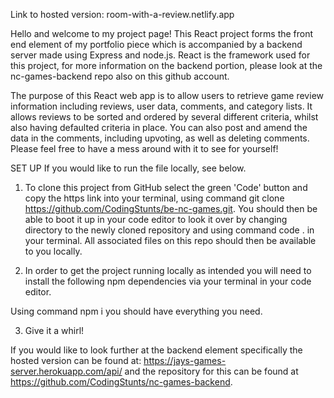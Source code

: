 Link to hosted version: room-with-a-review.netlify.app

Hello and welcome to my project page! This React project forms the front end element of my portfolio piece which is accompanied by a backend server made using Express and node.js. React is the framework used for this project, for more information on the backend portion, please look at the nc-games-backend repo also on this github account.

The purpose of this React web app is to allow users to retrieve game review information including reviews, user data, comments, and category lists. It allows reviews to be sorted and ordered by several different criteria, whilst also having defaulted criteria in place. You can also post and amend the data in the comments, including upvoting, as well as deleting comments. Please feel free to have a mess around with it to see for yourself!

SET UP
If you would like to run the file locally, see below.

1. To clone this project from GitHub select the green 'Code' button and copy the https link into your terminal, using command git clone https://github.com/CodingStunts/be-nc-games.git. You should then be able to boot it up in your code editor to look it over by changing directory to the newly cloned repository and using command code . in your terminal. All associated files on this repo should then be available to you locally.

2. In order to get the project running locally as intended you will need to install the following npm dependencies via your terminal in your code editor.

Using command npm i you should have everything you need.

3. Give it a whirl!

If you would like to look further at the backend element specifically the hosted version can be found at: https://jays-games-server.herokuapp.com/api/ and the repository for this can be found at https://github.com/CodingStunts/nc-games-backend.
